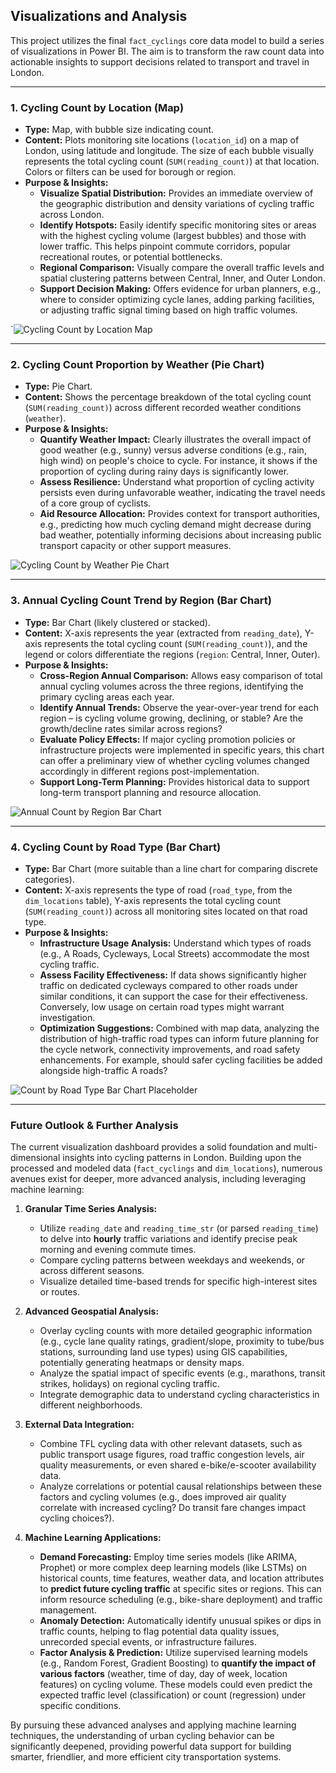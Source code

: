 ## Visualizations and Analysis

This project utilizes the final `fact_cyclings` core data model to build a series of visualizations in Power BI. The aim is to transform the raw count data into actionable insights to support decisions related to transport and travel in London.

---

### 1. Cycling Count by Location (Map)

* **Type:** Map, with bubble size indicating count.
* **Content:** Plots monitoring site locations (`location_id`) on a map of London, using latitude and longitude. The size of each bubble visually represents the total cycling count (`SUM(reading_count)`) at that location. Colors or filters can be used for borough or region.
* **Purpose & Insights:**
    * **Visualize Spatial Distribution:** Provides an immediate overview of the geographic distribution and density variations of cycling traffic across London.
    * **Identify Hotspots:** Easily identify specific monitoring sites or areas with the highest cycling volume (largest bubbles) and those with lower traffic. This helps pinpoint commute corridors, popular recreational routes, or potential bottlenecks.
    * **Regional Comparison:** Visually compare the overall traffic levels and spatial clustering patterns between Central, Inner, and Outer London.
    * **Support Decision Making:** Offers evidence for urban planners, e.g., where to consider optimizing cycle lanes, adding parking facilities, or adjusting traffic signal timing based on high traffic volumes.

`![Cycling Count by Location Map](https://raw.githubusercontent.com/AdaProjectNov/DEProject_TFLData/main/04_Visualization/CountbyLocations.png)

---

### 2. Cycling Count Proportion by Weather (Pie Chart)

* **Type:** Pie Chart.
* **Content:** Shows the percentage breakdown of the total cycling count (`SUM(reading_count)`) across different recorded weather conditions (`weather`).
* **Purpose & Insights:**
    * **Quantify Weather Impact:** Clearly illustrates the overall impact of good weather (e.g., sunny) versus adverse conditions (e.g., rain, high wind) on people's choice to cycle. For instance, it shows if the proportion of cycling during rainy days is significantly lower.
    * **Assess Resilience:** Understand what proportion of cycling activity persists even during unfavorable weather, indicating the travel needs of a core group of cyclists.
    * **Aid Resource Allocation:** Provides context for transport authorities, e.g., predicting how much cycling demand might decrease during bad weather, potentially informing decisions about increasing public transport capacity or other support measures.

![Cycling Count by Weather Pie Chart](https://raw.githubusercontent.com/AdaProjectNov/DEProject_TFLData/main/04_Visualization/CountbyWeather.png)

---

### 3. Annual Cycling Count Trend by Region (Bar Chart)

* **Type:** Bar Chart (likely clustered or stacked).
* **Content:** X-axis represents the year (extracted from `reading_date`), Y-axis represents the total cycling count (`SUM(reading_count)`), and the legend or colors differentiate the regions (`region`: Central, Inner, Outer).
* **Purpose & Insights:**
    * **Cross-Region Annual Comparison:** Allows easy comparison of total annual cycling volumes across the three regions, identifying the primary cycling areas each year.
    * **Identify Annual Trends:** Observe the year-over-year trend for each region – is cycling volume growing, declining, or stable? Are the growth/decline rates similar across regions?
    * **Evaluate Policy Effects:** If major cycling promotion policies or infrastructure projects were implemented in specific years, this chart can offer a preliminary view of whether cycling volumes changed accordingly in different regions post-implementation.
    * **Support Long-Term Planning:** Provides historical data to support long-term transport planning and resource allocation.

![Annual Count by Region Bar Chart](https://raw.githubusercontent.com/AdaProjectNov/DEProject_TFLData/main/04_Visualization/CountbyYearRegion.png)

---

### 4. Cycling Count by Road Type (Bar Chart)

* **Type:** Bar Chart (more suitable than a line chart for comparing discrete categories).
* **Content:** X-axis represents the type of road (`road_type`, from the `dim_locations` table), Y-axis represents the total cycling count (`SUM(reading_count)`) across all monitoring sites located on that road type.
* **Purpose & Insights:**
    * **Infrastructure Usage Analysis:** Understand which types of roads (e.g., A Roads, Cycleways, Local Streets) accommodate the most cycling traffic.
    * **Assess Facility Effectiveness:** If data shows significantly higher traffic on dedicated cycleways compared to other roads under similar conditions, it can support the case for their effectiveness. Conversely, low usage on certain road types might warrant investigation.
    * **Optimization Suggestions:** Combined with map data, analyzing the distribution of high-traffic road types can inform future planning for the cycle network, connectivity improvements, and road safety enhancements. For example, should safer cycling facilities be added alongside high-traffic A roads?

![Count by Road Type Bar Chart Placeholder](https://raw.githubusercontent.com/AdaProjectNov/DEProject_TFLData/main/04_Visualization/CountofRoadType.png)

---

### Future Outlook & Further Analysis

The current visualization dashboard provides a solid foundation and multi-dimensional insights into cycling patterns in London. Building upon the processed and modeled data (`fact_cyclings` and `dim_locations`), numerous avenues exist for deeper, more advanced analysis, including leveraging machine learning:

1.  **Granular Time Series Analysis:**
    * Utilize `reading_date` and `reading_time_str` (or parsed `reading_time`) to delve into **hourly** traffic variations and identify precise peak morning and evening commute times.
    * Compare cycling patterns between weekdays and weekends, or across different seasons.
    * Visualize detailed time-based trends for specific high-interest sites or routes.

2.  **Advanced Geospatial Analysis:**
    * Overlay cycling counts with more detailed geographic information (e.g., cycle lane quality ratings, gradient/slope, proximity to tube/bus stations, surrounding land use types) using GIS capabilities, potentially generating heatmaps or density maps.
    * Analyze the spatial impact of specific events (e.g., marathons, transit strikes, holidays) on regional cycling traffic.
    * Integrate demographic data to understand cycling characteristics in different neighborhoods.

3.  **External Data Integration:**
    * Combine TFL cycling data with other relevant datasets, such as public transport usage figures, road traffic congestion levels, air quality measurements, or even shared e-bike/e-scooter availability data.
    * Analyze correlations or potential causal relationships between these factors and cycling volumes (e.g., does improved air quality correlate with increased cycling? Do transit fare changes impact cycling choices?).

4.  **Machine Learning Applications:**
    * **Demand Forecasting:** Employ time series models (like ARIMA, Prophet) or more complex deep learning models (like LSTMs) on historical counts, time features, weather data, and location attributes to **predict future cycling traffic** at specific sites or regions. This can inform resource scheduling (e.g., bike-share deployment) and traffic management.
    * **Anomaly Detection:** Automatically identify unusual spikes or dips in traffic counts, helping to flag potential data quality issues, unrecorded special events, or infrastructure failures.
    * **Factor Analysis & Prediction:** Utilize supervised learning models (e.g., Random Forest, Gradient Boosting) to **quantify the impact of various factors** (weather, time of day, day of week, location features) on cycling volume. These models could even predict the expected traffic level (classification) or count (regression) under specific conditions.


By pursuing these advanced analyses and applying machine learning techniques, the understanding of urban cycling behavior can be significantly deepened, providing powerful data support for building smarter, friendlier, and more efficient city transportation systems.
